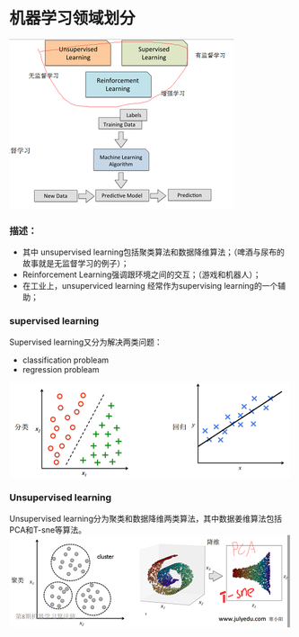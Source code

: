# 机器学习领域划分
![](https://github.com/bobkentt/Learning-machine-from-scratch-pic/blob/master/alg_base/pic/clipboard1.png)


### 描述：
* 其中 unsupervised learning包括聚类算法和数据降维算法；（啤酒与尿布的故事就是无监督学习的例子）；
* Reinforcement Learning强调跟环境之间的交互；（游戏和机器人）；
* 在工业上，unsuperviced learning 经常作为supervising learning的一个辅助；


### supervised learning
Supervised learning又分为解决两类问题：
* classification probleam
* regression probleam

![](https://github.com/bobkentt/Learning-machine-from-scratch-pic/blob/master/alg_base/pic/clipboard2.png)
### Unsupervised learning
Unsupervised learning分为聚类和数据降维两类算法，其中数据姜维算法包括PCA和T-sne等算法。
![](https://github.com/bobkentt/Learning-machine-from-scratch-pic/blob/master/alg_base/pic/clipboard3.png)

